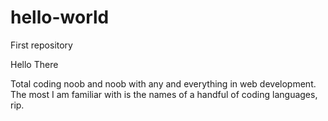 # hello-world
First repository

Hello There

Total coding noob and noob with any and everything in web development.
The most I am familiar with is the names of a handful of coding languages, rip.
